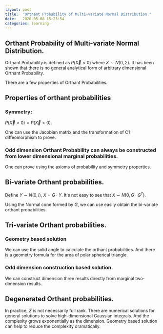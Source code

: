 ```yaml
---
layout: post
title:  "Orthant Probability of Multi-variate Normal Distribution."
date:   2020-05-08 15:23:54
categories: learning 
---
```

## Orthant Probability of Multi-variate Normal Distribution.

Orthant Probability is defined as $P(\vec{X}<0)$ where $X \sim N(0, \Sigma)$.
It has been shown that there is no general analytical form of arbitrary dimensional Orthant Probability.

There are a few properties of Orthant Probabilities. 

## Properties of orthant probabilities

### Symmetry:

$P(\vec{X}<0) = P(\vec{X} > 0)$.

One can use the Jacobian matrix and the transformation of C1 diffeomorphism to prove.

### Odd dimension Orthant Probability can always be constructed from lower dimensional marginal probabilities.

One can prove using the axioms of probability and symmetry properties.


## Bi-variate Orthant probabilities.

Define $Y \sim N(0, I)$, $X = G \cdot Y$. It's not easy to see that $X \sim N(0, G \cdot G^T)$.

Using the Normal cone formed by $G$, we can use easily obtain the bi-variate orthant probabilities.

## Tri-variate Orthant probabilities.

### Geometry based solution

We can use the solid angle to calculate the orthant probabilities. And there is a geometry formula for the area of polar spherical triangle.

### Odd dimension construction based solution.

We can construct dimension three results directly from marginal two-dimension results.

## Degenerated Orthant probabilities.

In practice, $\Sigma$ is not necessarily full rank. 
There are numerical solutions for general solutions to solve high-dimensional Gaussian integrals.
And the complexity grows exponentially as the dimension.
Geometry based solution can help to reduce the complexity dramatically.

